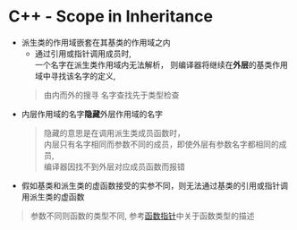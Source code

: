 # C++ - Scope in Inheritance

- 派生类的作用域嵌套在其基类的作用域之内
  - 通过引用或指针调用成员时,  
     一个名字在派生类作用域内无法解析，
     则编译器将继续在**外层**的基类作用域中寻找该名字的定义, 
  > 由内而外的搜寻
  > 名字查找先于类型检查
- 内层作用域的名字**隐藏**外层作用域的名字
  >隐藏的意思是在调用派生类成员函数时，  
    内层只有名字相同而参数不同的成员，即使外层有参数名字都相同的成员,  
    编译器因找不到外层对应成员函数而报错
- 假如基类和派生类的虚函数接受的实参不同，则无法通过基类的引用或指针调用派生类的虚函数

> 参数不同则函数的类型不同, 参考[函数指针](c++-function-pointer.md)中关于函数类型的描述
